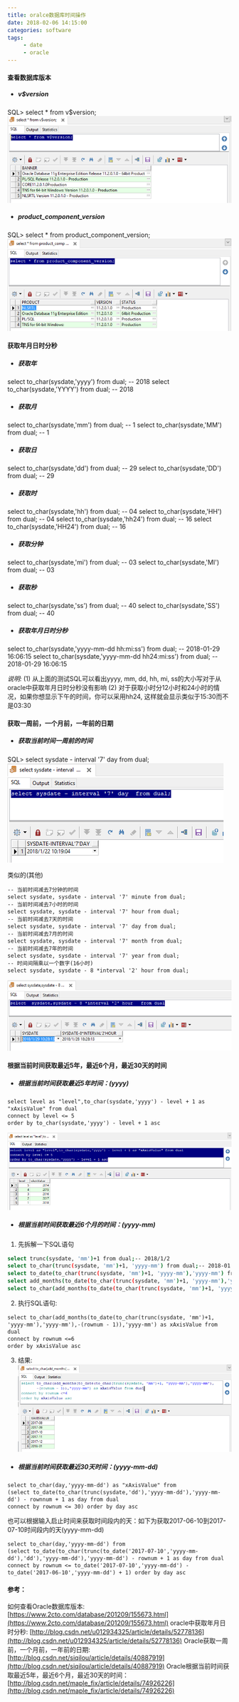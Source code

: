 ```yaml
---
title: oralce数据库时间操作
date: 2018-02-06 14:15:00
categories: software
tags:
     - date
     - oracle
---
```

#### 查看数据库版本
- ##### v$version
SQL> select * from v$version;<br/>
![](/images/20180129093548.png)
<!-- more -->

- ##### product_component_version
SQL> select * from product_component_version;<br/>
![](/images/20180129094432.png)

#### 获取年月日时分秒
- ##### 获取年
select to_char(sysdate,'yyyy') from dual; -- 2018
select to_char(sysdate,'YYYY') from dual; -- 2018

- ##### 获取月
select to_char(sysdate,'mm') from dual; -- 1
select to_char(sysdate,'MM') from dual; -- 1

- ##### 获取日
select to_char(sysdate,'dd') from dual; -- 29
select to_char(sysdate,'DD') from dual; -- 29

- ##### 获取时
select to_char(sysdate,'hh') from dual; -- 04
select to_char(sysdate,'HH') from dual; -- 04
select to_char(sysdate,'hh24') from dual; -- 16
select to_char(sysdate,'HH24') from dual; -- 16

- ##### 获取分钟
select to_char(sysdate,'mi') from dual; -- 03
select to_char(sysdate,'MI') from dual; -- 03

- ##### 获取秒
select to_char(sysdate,'ss') from dual; -- 40
select to_char(sysdate,'SS') from dual; -- 40

- ##### 获取年月日时分秒
select to_char(sysdate,'yyyy-mm-dd hh:mi:ss') from dual; -- 2018-01-29 16:06:15
select to_char(sysdate,'yyyy-mm-dd hh24:mi:ss') from dual; -- 2018-01-29 16:06:15

 *说明:*
(1) 从上面的测试SQL可以看出yyyy, mm, dd, hh, mi, ss的大小写对于从oracle中获取年月日时分秒没有影响
(2) 对于获取小时分12小时和24小时的情况，如果你想显示下午的时间，你可以采用hh24, 这样就会显示类似于15:30而不是03:30

#### 获取一周前，一个月前，一年前的日期
- ##### 获取当前时间一周前的时间
SQL> select sysdate - interval '7' day from dual;
![](/images/20180129101923.png)

  类似的(其他)
```
-- 当前时间减去7分钟的时间
select sysdate, sysdate - interval '7' minute from dual;
-- 当前时间减去7小时的时间
select sysdate, sysdate - interval '7' hour from dual;
-- 当前时间减去7天的时间
select sysdate, sysdate - interval '7' day from dual;
-- 当前时间减去7月的时间
select sysdate, sysdate - interval '7' month from dual;
-- 当前时间减去7年的时间
select sysdate, sysdate - interval '7' year from dual;
-- 时间间隔乘以一个数字(16小时)
select sysdate, sysdate - 8 *interval '2' hour from dual;
```
  ![](/images/20180129102848.png)

#### 根据当前时间获取最近5年，最近6个月，最近30天的时间
- ##### 根据当前时间获取最近5年时间：(yyyy)
```
select level as "level",to_char(sysdate,'yyyy') - level + 1 as "xAxisValue" from dual
connect by level <= 5
order by to_char(sysdate,'yyyy') - level + 1 asc
```
 ![](/images/20180129103913.png)

- ##### 根据当前时间获取最近6个月的时间：(yyyy-mm)

1. 先拆解一下SQL语句
``` bash
select trunc(sysdate, 'mm')+1 from dual;-- 2018/1/2
select to_char(trunc(sysdate, 'mm')+1, 'yyyy-mm') from dual;-- 2018-01
select to_date(to_char(trunc(sysdate, 'mm')+1, 'yyyy-mm'),'yyyy-mm') from dual;-- 2018/1/1
select add_months(to_date(to_char(trunc(sysdate, 'mm')+1, 'yyyy-mm'),'yyyy-mm'),-1) from dual;-- 2017/12/1
select to_char(add_months(to_date(to_char(trunc(sysdate, 'mm')+1, 'yyyy-mm'),'yyyy-mm'),-1),'yyyy-mm') from dual;-- 2017-12
```

2. 执行SQL语句:
```
select to_char(add_months(to_date(to_char(trunc(sysdate, 'mm')+1, 'yyyy-mm'),'yyyy-mm'),-(rownum - 1)),'yyyy-mm') as xAxisValue from dual
connect by rownum <=6
order by xAxisValue asc
```

3. 结果:
![](/images/20180129111527.png)

- ##### 根据当前时间获取最近30天时间：(yyyy-mm-dd)
```
select to_char(day,'yyyy-mm-dd') as "xAxisValue" from
(select to_date(to_char(trunc(sysdate,'dd'),'yyyy-mm-dd'),'yyyy-mm-dd') - rownnum + 1 as day from dual
connect by rownum <= 30) order by day asc
```
  也可以根据输入启止时间来获取时间段内的天：如下为获取2017-06-10到2017-07-10时间段内的天(yyyy-mm-dd)
```
select to_char(day,'yyyy-mm-dd') from
(select to_date(to_char(trunc(to_date('2017-07-10','yyyy-mm-dd'),'dd'),'yyyy-mm-dd'),'yyyy-mm-dd') - rownum + 1 as day from dual
connect by rownum <= to_date('2017-07-10','yyyy-mm-dd') - to_date('2017-06-10','yyyy-mm-dd') + 1) order by day asc
```

#### 参考：
如何查看Oracle数据库版本: [https://www.2cto.com/database/201209/155673.html](https://www.2cto.com/database/201209/155673.html)
oracle中获取年月日时分秒: [http://blog.csdn.net/u012934325/article/details/52778136](http://blog.csdn.net/u012934325/article/details/52778136)
Oracle获取一周前，一个月前，一年前的日期:
[http://blog.csdn.net/siqilou/article/details/40887919](http://blog.csdn.net/siqilou/article/details/40887919)
Oracle根据当前时间获取最近5年，最近6个月，最近30天的时间：[http://blog.csdn.net/maple_fix/article/details/74926226](http://blog.csdn.net/maple_fix/article/details/74926226)






